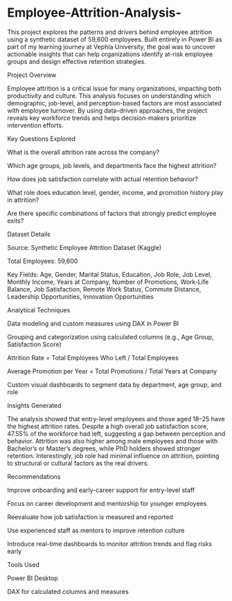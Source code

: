 # Employee-Attrition-Analysis-

This project explores the patterns and drivers behind employee attrition using a synthetic dataset of 59,600 employees. Built entirely in Power BI as part of my learning journey at Vephla University, the goal was to uncover actionable insights that can help organizations identify at-risk employee groups and design effective retention strategies.

Project Overview

Employee attrition is a critical issue for many organizations, impacting both productivity and culture. This analysis focuses on understanding which demographic, job-level, and perception-based factors are most associated with employee turnover. By using data-driven approaches, the project reveals key workforce trends and helps decision-makers prioritize intervention efforts.

Key Questions Explored

What is the overall attrition rate across the company?

Which age groups, job levels, and departments face the highest attrition?

How does job satisfaction correlate with actual retention behavior?

What role does education level, gender, income, and promotion history play in attrition?

Are there specific combinations of factors that strongly predict employee exits?

Dataset Details

Source: Synthetic Employee Attrition Dataset (Kaggle)

Total Employees: 59,600

Key Fields: Age, Gender, Marital Status, Education, Job Role, Job Level, Monthly Income, Years at Company, Number of Promotions, Work-Life Balance, Job Satisfaction, Remote Work Status, Commute Distance, Leadership Opportunities, Innovation Opportunities

Analytical Techniques

Data modeling and custom measures using DAX in Power BI

Grouping and categorization using calculated columns (e.g., Age Group, Satisfaction Score)

Attrition Rate = Total Employees Who Left / Total Employees

Average Promotion per Year = Total Promotions / Total Years at Company

Custom visual dashboards to segment data by department, age group, and role

Insights Generated

The analysis showed that entry-level employees and those aged 18–25 have the highest attrition rates. Despite a high overall job satisfaction score, 47.55% of the workforce had left, suggesting a gap between perception and behavior. Attrition was also higher among male employees and those with Bachelor’s or Master’s degrees, while PhD holders showed stronger retention. Interestingly, job role had minimal influence on attrition, pointing to structural or cultural factors as the real drivers.

Recommendations

Improve onboarding and early-career support for entry-level staff

Focus on career development and mentorship for younger employees

Reevaluate how job satisfaction is measured and reported

Use experienced staff as mentors to improve retention culture

Introduce real-time dashboards to monitor attrition trends and flag risks early

Tools Used

Power BI Desktop

DAX for calculated columns and measures
